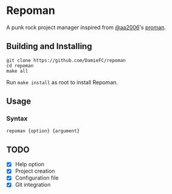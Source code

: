 # Repoman
A punk rock project manager inspired from [@aa2006](https://github.com/aa2006)'s [proman](https://github.com/aa2006/proman).

## Building and Installing
```
git clone https://github.com/DamieFC/repoman
cd repoman
make all
```
Run `make install` as root to install Repoman.

## Usage
### Syntax
```
repoman {option} {argument} 
```

## TODO
- [x] Help option
- [x] Project creation
- [x] Configuration file
- [x] Git integration
